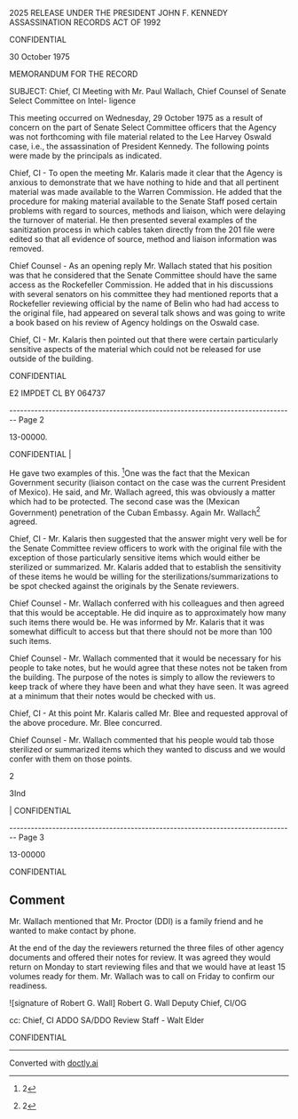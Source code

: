2025 RELEASE UNDER THE PRESIDENT JOHN F. KENNEDY ASSASSINATION RECORDS ACT OF 1992

CONFIDENTIAL

30 October 1975

MEMORANDUM FOR THE RECORD

SUBJECT: Chief, CI Meeting with Mr. Paul Wallach, Chief
Counsel of Senate Select Committee on Intel-
ligence

This meeting occurred on Wednesday, 29 October 1975 as a result of concern on the part of Senate Select Committee officers that the Agency was not forthcoming with file material related to the Lee Harvey Oswald case, i.e., the assassination of President Kennedy. The following points were made by the principals as indicated.

Chief, CI - To open the meeting Mr. Kalaris made it clear that the Agency is anxious to demonstrate that we have nothing to hide and that all pertinent material was made available to the Warren Commission. He added that the procedure for making material available to the Senate Staff posed certain problems with regard to sources, methods and liaison, which were delaying the turnover of material. He then presented several examples of the sanitization process in which cables taken directly from the 201 file were edited so that all evidence of source, method and liaison information was removed.

Chief Counsel - As an opening reply Mr. Wallach stated that his position was that he considered that the Senate Committee should have the same access as the Rockefeller Commission. He added that in his discussions with several senators on his committee they had mentioned reports that a Rockefeller reviewing official by the name of Belin who had had access to the original file, had appeared on several talk shows and was going to write a book based on his review of Agency holdings on the Oswald case.

Chief, CI - Mr. Kalaris then pointed out that there were certain particularly sensitive aspects of the material which could not be released for use outside of the building.

CONFIDENTIAL

E2 IMPDET
CL BY 064737


-------------------------------------------------------------------------------- Page 2

13-00000.

CONFIDENTIAL |

He gave two examples of this. [^1]One was the fact that the Mexican Government security (liaison contact on the case was the current President of Mexico). He said, and Mr. Wallach agreed, this was obviously a matter which had to be protected. The second case was the (Mexican Government) penetration of the Cuban Embassy. Again Mr. Wallach[^1] agreed.

Chief, CI - Mr. Kalaris then suggested that the answer might very well be for the Senate Committee review officers to work with the original file with the exception of those particularly sensitive items which would either be sterilized or summarized. Mr. Kalaris added that to establish the sensitivity of these items he would be willing for the sterilizations/summarizations to be spot checked against the originals by the Senate reviewers.

Chief Counsel - Mr. Wallach conferred with his colleagues and then agreed that this would be acceptable. He did inquire as to approximately how many such items there would be. He was informed by Mr. Kalaris that it was somewhat difficult to access but that there should not be more than 100 such items.

Chief Counsel - Mr. Wallach commented that it would be necessary for his people to take notes, but he would agree that these notes not be taken from the building. The purpose of the notes is simply to allow the reviewers to keep track of where they have been and what they have seen. It was agreed at a minimum that their notes would be checked with us.

Chief, CI - At this point Mr. Kalaris called Mr. Blee and requested approval of the above procedure. Mr. Blee concurred.

Chief Counsel - Mr. Wallach commented that his people would tab those sterilized or summarized items which they wanted to discuss and we would confer with them on those points.

2

3Ind

| CONFIDENTIAL

[^1]: 2


-------------------------------------------------------------------------------- Page 3

13-00000

CONFIDENTIAL

## Comment

Mr. Wallach mentioned that Mr. Proctor (DDI) is a family friend and he wanted to make contact by phone.

At the end of the day the reviewers returned the three files of other agency documents and offered their notes for review. It was agreed they would return on Monday to start reviewing files and that we would have at least 15 volumes ready for them. Mr. Wallach was to call on Friday to confirm our readiness.

![signature of Robert G. Wall]
Robert G. Wall
Deputy Chief, CI/OG

cc: Chief, CI
ADDO
SA/DDO
Review Staff - Walt Elder

CONFIDENTIAL


---
Converted with [doctly.ai](https://doctly.ai)